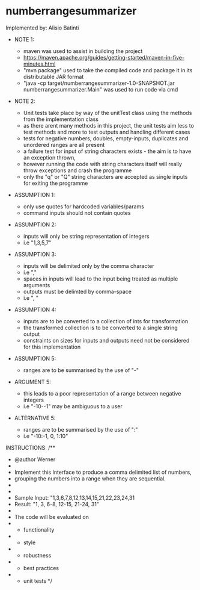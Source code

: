 # numberrangesummarizer


Implemented by: Alisio Batinti


* NOTE 1:
  * maven was used to assist in building the project
  * https://maven.apache.org/guides/getting-started/maven-in-five-minutes.html
  * "mvn package" used to take the compiled code and package it in its distributable JAR format
  * "java -cp target/numberrangesummarizer-1.0-SNAPSHOT.jar numberrangesummarizer.Main" was used to run code via cmd
  
* NOTE 2:
  * Unit tests take place by way of the unitTest class using the methods from the implementation class
  * as there arent many methods in this project, the unit tests aim less to test methods and more to test outputs and handling different cases
  * tests for negative numbers, doubles, empty-inputs, duplicates and unordered ranges are all present
  * a failure test for input of string characters exists - the aim is to have an exception thrown, 
  * however running the code with string characters itself will really throw exceptions and crash the programme
  * only the "q" or "Q" string characters are accepted as single inputs for exiting the programme

* ASSUMPTION 1:
  * only use quotes for hardcoded variables/params 
  * command inputs should not contain quotes


* ASSUMPTION 2:
  * inputs will only be string representation of integers
   * i.e "1,3,5,7"


* ASSUMPTION 3:
  * inputs will be delimited only by the comma character
   * i.e ","
  * spaces in inputs will lead to the input being treated as multiple arguments
  * outputs must be delimted by comma-space
   * i.e ", "


* ASSUMPTION 4:
  * inputs are to be converted to a collection of ints for transformation
  * the transformed collection is to be converted to a single string output
  * constraints on sizes for inputs and outputs need not be considered for this implementation


* ASSUMPTION 5:
  * ranges are to be summarised by the use of "-"

* ARGUMENT 5:
  * this leads to a poor representation of a range between negative integers
   * i.e "-10--1" may be ambiguous to a user

* ALTERNATIVE 5:
  * ranges are to be summarised by the use of ":"
   * i.e "-10:-1, 0, 1:10"


INSTRUCTIONS:
/**
 * @author Werner
 *
 * Implement this Interface to produce a comma delimited list of numbers,
 * grouping the numbers into a range when they are sequential.
 *
 *
 * Sample Input: "1,3,6,7,8,12,13,14,15,21,22,23,24,31
 * Result: "1, 3, 6-8, 12-15, 21-24, 31"
 *
 * The code will be evaluated on
 *   - functionality
 *   - style
 *   - robustness
 *   - best practices
 *   - unit tests
 */ 
